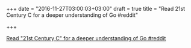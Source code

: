 +++
date = "2016-11-27T03:00:03+03:00"
draft = true
title = "Read 21st Century C for a deeper understanding of Go  #reddit"

+++

<p><a href="https://t.co/6u60c9fzZE">Read "21st Century C" for a deeper understanding of Go  #reddit</a></p>
